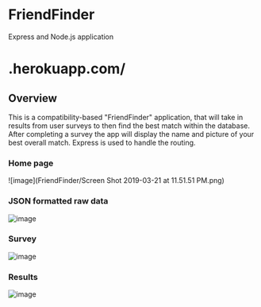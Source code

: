 # FriendFinder
Express and Node.js application

# .herokuapp.com/

## Overview
This is a compatibility-based "FriendFinder" application, that will take in results from user surveys to then find the best match within the database. After completing a survey the app will display the name and picture of your best overall match. 
Express is used to handle the routing. 

### Home page
![image](FriendFinder/Screen Shot 2019-03-21 at 11.51.51 PM.png)

### JSON formatted raw data
![image](.png)

### Survey
![image](.png)

### Results
![image](.png)
